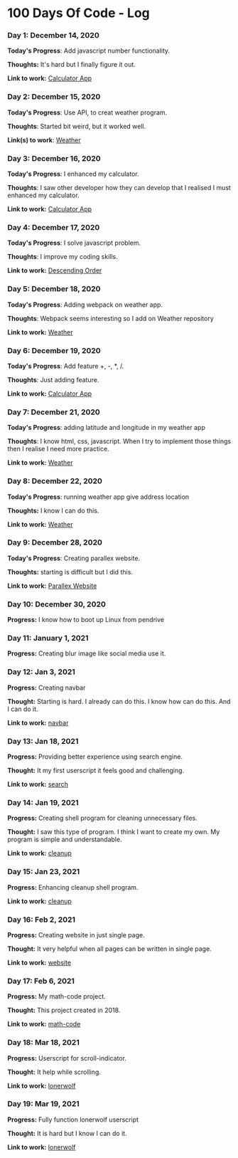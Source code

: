 # 100 Days Of Code - Log

### Day 1: December 14, 2020 

**Today's Progress**: Add javascript number functionality.

**Thoughts:** It's hard but I finally figure it out.

**Link to work:** [Calculator App](https://rawcdn.githack.com/gauravnumber/Calculator/e3a5bf35178b65fefe4b3d2297848027857eb1e9/index.html)

### Day 2: December 15, 2020

**Today's Progress**: Use API, to creat weather program.

**Thoughts**: Started bit weird, but it worked well.

**Link(s) to work**: [Weather](https://github.com/gauravnumber/Weather)


### Day 3: December 16, 2020

**Today's Progress**: I enhanced my calculator.

**Thoughts**: I saw other developer how they can develop that I realised I must enhanced my calculator.

**Link to work:** [Calculator App](https://GitHub.com/gauravnumber/calculator)


### Day 4: December 17, 2020

**Today's Progress**: I solve javascript problem.

**Thoughts**: I improve my coding skills.

**Link to work:** [Descending Order](https://www.codewars.com/kata/5467e4d82edf8bbf40000155/train/javascript)


### Day 5: December 18, 2020

**Today's Progress**: Adding webpack on weather app.

**Thoughts**: Webpack seems interesting so I add on Weather repository

**Link to work:** [Weather](https://github.com/gauravnumber/Weather)


### Day 6: December 19, 2020

**Today's Progress**: Add feature +, -, *, /.

**Thoughts**: Just adding feature.

**Link to work:** [Calculator App](https://GitHub.com/gauravnumber/calculator)


### Day 7: December 21, 2020

**Today's Progress**: adding latitude and longitude in my weather app

**Thoughts**: I know html, css, javascript. When I try to implement those things then I realise I need more practice.
 
**Link to work:** [Weather](https://github.com/gauravnumber/Weather/blob/develop/dist/index.html)


### Day 8: December 22, 2020

**Today's Progress**: running weather app give address location

**Thoughts:** I know  I can do this.

**Link to work:** [Weather](https://gauravnumber.github.io/Weather/)

### Day 9: December 28, 2020

**Today's Progress**: Creating parallex website.

**Thoughts:** starting is difficult but I did this.

**Link to work:** [Parallex Website](https://raw.githack.com/gauravnumber/parallex-website/main/index.html)

### Day 10: December 30, 2020

**Progress:** I know how to boot up Linux from pendrive

### Day 11: January 1, 2021

**Progress:** Creating blur image like social media use it.

### Day 12: Jan 3, 2021

**Progress:** Creating navbar

**Thought:** Starting is hard. I already can do this. I know how can do this. And I can do it.

**Link to work:** [navbar](https://raw.githack.com/gauravnumber/navbar/main/navbar.html)

### Day 13: Jan 18, 2021

**Progress:** Providing better experience using search engine.

**Thought:** It my first userscript it feels good and challenging.

**Link to work:** [search](https://github.com/gauravnumber/search-engine)

### Day 14: Jan 19, 2021

**Progress:** Creating shell program for cleaning unnecessary files.

**Thought:** I saw this type of program. I think I want to create my own. My program is simple and understandable.

**Link to work:** [cleanup](https://github.com/gauravnumber/cleanup)

### Day 15: Jan 23, 2021

**Progress:** Enhancing cleanup shell program.

**Link to work:** [cleanup](https://github.com/gauravnumber/cleanup)

### Day 16: Feb 2, 2021

**Progress:** Creating website in just single page.

**Thought:** It very helpful when all pages can be written in single page.

**Link to work:** [website](https://github.com/gauravnumber/website/blob/main/README.md)

### Day 17: Feb 6, 2021

**Progress:** My math-code project.

**Thought:** This project created in 2018.

**Link to work:** [math-code](https://github.com/gauravnumber/math-code)

### Day 18: Mar 18, 2021

**Progress:** Userscript for scroll-indicator.

**Thought:** It help while scrolling.

**Link to work:** [lonerwolf](https://github.com/gauravnumber/scroll-indicator-lonerwolf/)

### Day 19: Mar 19, 2021

**Progress:** Fully function lonerwolf userscript

**Thought:** It is hard but I know I can do it.

**Link to work:** [lonerwolf](https://github.com/gauravnumber/scroll-indicator-lonerwolf/)
